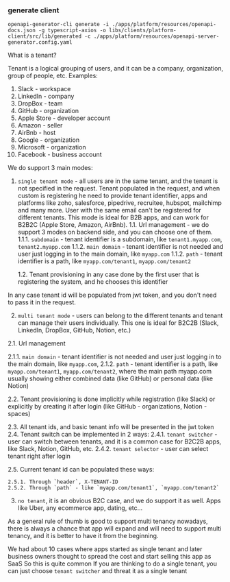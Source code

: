 ### generate client

```
openapi-generator-cli generate -i ./apps/platform/resources/openapi-docs.json -g typescript-axios -o libs/clients/platform-client/src/lib/generated -c ./apps/platform/resources/openapi-server-generator.config.yaml
```

[](https://)


What is a tenant? 

Tenant is a logical grouping of users, and it can be a company, organization, group of people, etc. Examples: 

1. Slack - workspace
2. LinkedIn - company
3. DropBox - team
4. GitHub - organization
5. Apple Store - developer account
6. Amazon - seller
7. AirBnb - host
8. Google - organization
9. Microsoft - organization
10. Facebook - business account



We do support 3 main modes: 

1. `single tenant mode` - all users are in the same tenant, and the tenant is not specified in the request. Tenant populated in the request, and when custom is registering he need to provide tenant identifier, apps and platforms like zoho, salesforce, pipedrive, recruitee, hubspot, mailchimp and many more.
User with the same email can't be registered for different tenants.
This mode is ideal for B2B apps, and can work for B2B2C (Apple Store, Amazon, AirBnb).
   1.1. Url management - we do support 3 modes on backend side, and you can choose one of them. 
      1.1.1. `subdomain` - tenant identifier is a subdomain, like `tenant1.myapp.com`, `tenant2.myapp.com`
      1.1.2. `main domain` - tenant identifier is not needed and user just logging in to the main domain, like `myapp.com`
      1.1.2. `path` - tenant identifier is a path, like `myapp.com/tenant1`, `myapp.com/tenant2`

   1.2. Tenant provisioning in any case done by the first user that is registering the system, and he chooses this identifier

In any case tenant id will be populated from jwt token, and you don't need to pass it in the request.


2. `multi tenant mode` - users can belong to the different tenants and tenant can manage their users individually. 
This one is ideal 
for B2C2B (Slack, LinkedIn, DropBox, GitHub, Notion, etc.)

2.1. Url management

 2.1.1. `main domain` - tenant identifier is not needed and user just logging in to the main domain, like `myapp.com`, 
 2.1.2. `path` - tenant identifier is a path, like `myapp.com/tenant1`, `myapp.com/tenant2`, where the main path myapp.com usually showing either combined data (like GitHub) or personal data (like Notion)

2.2. Tenant provisioning is done implicitly while registration (like Slack) or explicitly by creating it after login (like GitHub - organizations, Notion - spaces)

2.3. All tenant ids, and basic tenant info will be presented in the jwt token
2.4. Tenant switch can be implemented in 2 ways: 
  2.4.1. `tenant switcher` - user can switch between tenants, and it is a common case for B2C2B apps, like Slack, Notion, GitHub, etc.
  2.4.2. `tenant selector` - user can select tenant right after login

2.5. Current tenant id can be populated these ways: 

    2.5.1. Through `header`, X-TENANT-ID
    2.5.2. Through `path` - like `myapp.com/tenant1`, `myapp.com/tenant2`

3. `no tenant`, it is an obvious B2C case, and we do support it as well. Apps like Uber, any ecommerce app, dating, etc...


As a general rule of thumb is good to support multi tenancy nowadays, there is always a chance that app will expand and will need to support multi tenancy, and it is better to have it from the beginning.

We had about 10 cases where apps started as single tenant and later business owners thought to spread the cost and start selling this app as SaaS
So this is quite common
If you are thinking to do a single tenant, you can just choose `tenant switcher` and threat it as a single tenant 




